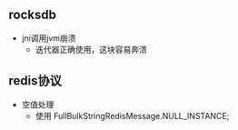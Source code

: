 ## rocksdb
* jni调用jvm崩溃
    * 迭代器正确使用，这块容易奔溃


## redis协议 

* 空值处理
    * 使用 FullBulkStringRedisMessage.NULL_INSTANCE;